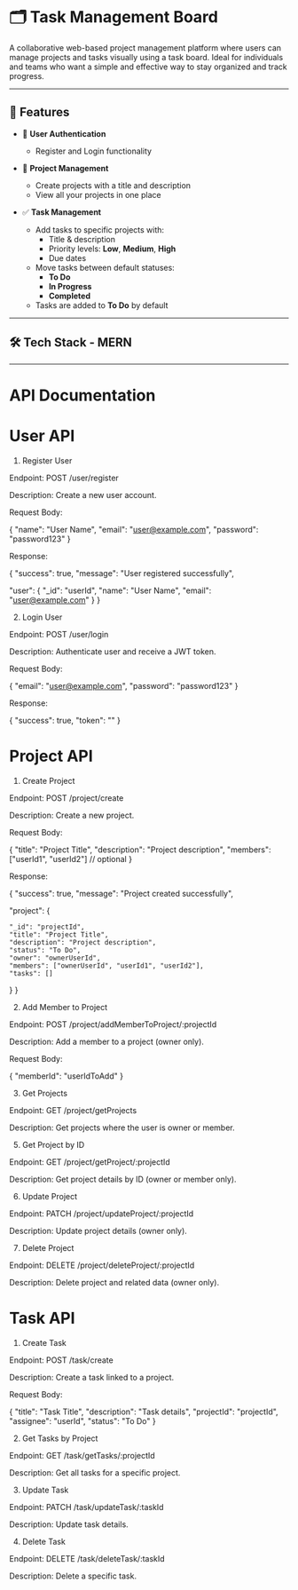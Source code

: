 # 🗂️ Task Management Board

A collaborative web-based project management platform where users can manage projects and tasks visually using a task board. Ideal for individuals and teams who want a simple and effective way to stay organized and track progress.

---

## 📌 Features

- 🔐 **User Authentication**  
  - Register and Login functionality

- 📁 **Project Management**  
  - Create projects with a title and description  
  - View all your projects in one place

- ✅ **Task Management**
  - Add tasks to specific projects with:
    - Title & description
    - Priority levels: **Low**, **Medium**, **High**
    - Due dates
  - Move tasks between default statuses:
    - **To Do**
    - **In Progress**
    - **Completed**
  - Tasks are added to **To Do** by default

---

## 🛠️ Tech Stack - MERN

---

# API Documentation

# User API

1. Register User
   
Endpoint: POST /user/register

Description: Create a new user account.

Request Body:

{
  "name": "User Name",
  "email": "user@example.com",
  "password": "password123"
}

Response:

{
  "success": true,
  "message": "User registered successfully",
  
  "user": {
    "_id": "userId",
    "name": "User Name",
    "email": "user@example.com"
  }
}

2. Login User
   
Endpoint: POST /user/login

Description: Authenticate user and receive a JWT token.

Request Body:

{
  "email": "user@example.com",
  "password": "password123"
}

Response:

{
  "success": true,
  "token": "<JWT token>"
}

# Project API

1. Create Project
   
Endpoint: POST /project/create

Description: Create a new project.

Request Body:

{
  "title": "Project Title",
  "description": "Project description",
  "members": ["userId1", "userId2"]  // optional
}

Response:

{
  "success": true,
  "message": "Project created successfully",
  
  "project": {
  
    "_id": "projectId",
    "title": "Project Title",
    "description": "Project description",
    "status": "To Do",
    "owner": "ownerUserId",
    "members": ["ownerUserId", "userId1", "userId2"],
    "tasks": []
    
  }
}

2. Add Member to Project
   
Endpoint: POST /project/addMemberToProject/:projectId

Description: Add a member to a project (owner only).

Request Body:

{
  "memberId": "userIdToAdd"
}

3. Get Projects
   
Endpoint: GET /project/getProjects

Description: Get projects where the user is owner or member.

5. Get Project by ID

Endpoint: GET /project/getProject/:projectId

Description: Get project details by ID (owner or member only).

6. Update Project

Endpoint: PATCH /project/updateProject/:projectId

Description: Update project details (owner only).

7. Delete Project

Endpoint: DELETE /project/deleteProject/:projectId

Description: Delete project and related data (owner only).

# Task API

1. Create Task

Endpoint: POST /task/create

Description: Create a task linked to a project.

Request Body:

{
  "title": "Task Title",
  "description": "Task details",
  "projectId": "projectId",
  "assignee": "userId",
  "status": "To Do"
}

2. Get Tasks by Project

Endpoint: GET /task/getTasks/:projectId

Description: Get all tasks for a specific project.

3. Update Task

Endpoint: PATCH /task/updateTask/:taskId

Description: Update task details.

4. Delete Task
   
Endpoint: DELETE /task/deleteTask/:taskId

Description: Delete a specific task.











